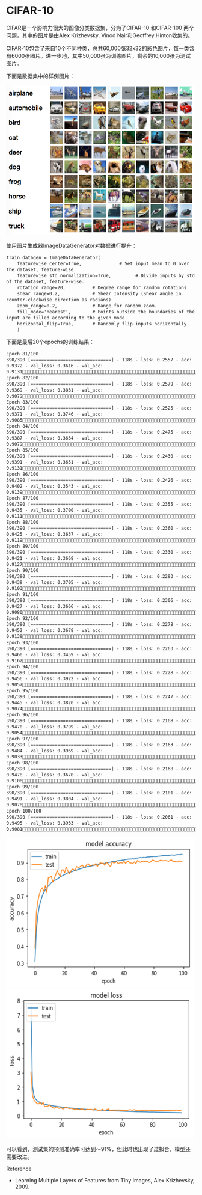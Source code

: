 # CIFAR-10

CIFAR是一个影响力很大的图像分类数据集，分为了CIFAR-10 和CIFAR-100 两个问题，其中的图片是由Alex Krizhevsky, Vinod Nair和Geoffrey Hinton收集的。

CIFAR-10包含了来自10个不同种类，总共60,000张32x32的彩色图片，每一类含有6000张图片。进一步地，其中50,000张为训练图片，剩余的10,000张为测试图片。

下面是数据集中的样例图片：

<img width="500" height="400" src="https://github.com/TIFOSI528/CIFAR-10/raw/master/raw/2017-05-19.png"/>

使用图片生成器ImageDataGenerator对数据进行提升：

	train_datagen = ImageDataGenerator(
    	featurewise_center=True,              # Set input mean to 0 over the dataset, feature-wise.
    	featurewise_std_normalization=True,         # Divide inputs by std of the dataset, feature-wise.
    	rotation_range=20,          # Degree range for random rotations.
    	shear_range=0.2,            # Shear Intensity (Shear angle in counter-clockwise direction as radians)
    	zoom_range=0.2,             # Range for random zoom.
    	fill_mode='nearest',        # Points outside the boundaries of the input are filled according to the given mode.
    	horizontal_flip=True,		# Randomly flip inputs horizontally.
    	)

下面是最后20个epochs的训练结果：
   	
    Epoch 81/100 
    390/390 [==============================] - 118s - loss: 0.2557 - acc: 0.9372 - val_loss: 0.3616 - val_acc: 0.9131
    Epoch 82/100 
    390/390 [==============================] - 118s - loss: 0.2579 - acc: 0.9369 - val_loss: 0.3831 - val_acc: 0.9079
	Epoch 83/100 
	390/390 [==============================] - 118s - loss: 0.2525 - acc: 0.9371 - val_loss: 0.3746 - val_acc: 0.9085
	Epoch 84/100 
	390/390 [==============================] - 118s - loss: 0.2475 - acc: 0.9387 - val_loss: 0.3634 - val_acc: 0.9079
	Epoch 85/100
	390/390 [==============================] - 118s - loss: 0.2430 - acc: 0.9391 - val_loss: 0.3651 - val_acc: 0.9131
	Epoch 86/100
	390/390 [==============================] - 118s - loss: 0.2426 - acc: 0.9402 - val_loss: 0.3543 - val_acc: 0.9139
	Epoch 87/100
	390/390 [==============================] - 118s - loss: 0.2355 - acc: 0.9435 - val_loss: 0.3700 - val_acc: 0.9111
	Epoch 88/100
	390/390 [==============================] - 118s - loss: 0.2360 - acc: 0.9425 - val_loss: 0.3637 - val_acc: 0.9119
	Epoch 89/100
	390/390 [==============================] - 118s - loss: 0.2330 - acc: 0.9421 - val_loss: 0.3668 - val_acc: 0.9127
	Epoch 90/100
	390/390 [==============================] - 118s - loss: 0.2293 - acc: 0.9439 - val_loss: 0.3705 - val_acc: 0.9103
	Epoch 91/100
	390/390 [==============================] - 118s - loss: 0.2306 - acc: 0.9427 - val_loss: 0.3666 - val_acc: 0.9080
	Epoch 92/100
	390/390 [==============================] - 118s - loss: 0.2278 - acc: 0.9452 - val_loss: 0.3678 - val_acc: 0.9139
	Epoch 93/100
	390/390 [==============================] - 118s - loss: 0.2263 - acc: 0.9460 - val_loss: 0.3459 - val_acc: 0.9162
	Epoch 94/100
	390/390 [==============================] - 118s - loss: 0.2228 - acc: 0.9456 - val_loss: 0.3922 - val_acc: 0.9057
	Epoch 95/100
	390/390 [==============================] - 118s - loss: 0.2247 - acc: 0.9445 - val_loss: 0.3820 - val_acc: 0.9074
	Epoch 96/100
	390/390 [==============================] - 118s - loss: 0.2168 - acc: 0.9470 - val_loss: 0.3799 - val_acc: 0.9054
	Epoch 97/100
	390/390 [==============================] - 118s - loss: 0.2163 - acc: 0.9484 - val_loss: 0.3969 - val_acc: 0.9033
	Epoch 98/100
	390/390 [==============================] - 118s - loss: 0.2168 - acc: 0.9478 - val_loss: 0.3670 - val_acc: 0.9108
	Epoch 99/100
	390/390 [==============================] - 118s - loss: 0.2101 - acc: 0.9491 - val_loss: 0.3804 - val_acc: 0.9078
	Epoch 100/100
	390/390 [==============================] - 118s - loss: 0.2061 - acc: 0.9495 - val_loss: 0.3933 - val_acc: 0.9081       

<img width="500" height="400" src="https://github.com/TIFOSI528/CIFAR-10/raw/master/raw/accuracy.png"/>

<img width="500" height="400" src="https://github.com/TIFOSI528/CIFAR-10/raw/master/raw/loss.png"/>

可以看到，测试集的预测准确率可达到～91%，但此时也出现了过拟合，模型还需要改进。


















Reference

* Learning Multiple Layers of Features from Tiny Images, Alex Krizhevsky, 2009.

